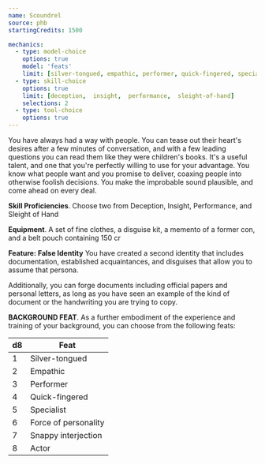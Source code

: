 ```yaml
---
name: Scoundrel
source: phb
startingCredits: 1500

mechanics:
  - type: model-choice
    options: true
    model: 'feats'
    limit: [silver-tongued, empathic, performer, quick-fingered, specialist, force of personality, snappy interjection, actor]
  - type: skill-choice
    options: true
    limit: [deception,  insight,  performance,  sleight-of-hand]
    selections: 2
  - type: tool-choice
    options: true
---
```

You have always had a way with people. You can tease out their heart's desires after a few minutes of conversation, and with a few leading questions you can read them like they were children's books. It's a useful talent, and one that you're perfectly willing to use for your advantage. You know what people want and you promise to deliver, coaxing people into otherwise foolish decisions. You make the improbable sound plausible, and come ahead on every deal.


__Skill Proficiencies__. Choose two from Deception, Insight, Performance, and Sleight of Hand

__Equipment__. A set of fine clothes, a disguise kit, a memento of a former con, and a belt pouch containing 150 cr

__Feature: False Identity__
You have created a second identity that includes documentation, established acquaintances, and disguises that allow you to assume that persona.

Additionally, you can forge documents including official papers and personal letters, as long as you have seen an example of the kind of document or the handwriting you are trying to copy.


__BACKGROUND FEAT__. As a further embodiment of the experience and training of your background, you can choose from the following feats:

d8 | Feat
--- | ---
1	|	Silver-tongued
2	|	Empathic
3	|	Performer
4	|	Quick-fingered
5	|	Specialist
6	|	Force of personality
7	|	Snappy interjection
8	|	Actor
<div class="hr"></div>
